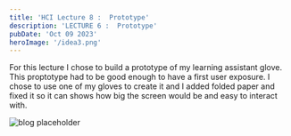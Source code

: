```yaml
---
title: 'HCI Lecture 8 :  Prototype'
description: 'LECTURE 6 :  Prototype'
pubDate: 'Oct 09 2023'
heroImage: '/idea3.png'
---
```


For this lecture I chose to build a prototype of my learning assistant glove. This proptotype had to be good enough to have a first user exposure. I chose to use one of my gloves to create it and I added folded paper and fixed it so it can shows how big the screen would be and easy to interact with.


![blog placeholder](/glove1.jpeg)